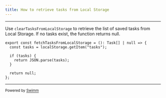 ```yaml
---
title: How to retrieve tasks from Local Storage
---
```

<SwmSnippet path="/src/utils/storage.tsx" line="7">

---

Use <SwmToken path="/src/utils/storage.tsx" pos="17:4:4" line-data="export const clearTasksFromLocalStorage = () =&gt; {">`clearTasksFromLocalStorage`</SwmToken> to retrieve the list of saved tasks from Local Storage. If no tasks exist, the function returns null.

```tsx
export const fetchTasksFromLocalStorage = (): Task[] | null => {
  const tasks = localStorage.getItem("tasks");

  if (tasks) {
    return JSON.parse(tasks);
  }

  return null;
};
```

---

</SwmSnippet>

<SwmMeta version="3.0.0" repo-id="Z2l0aHViJTNBJTNBc3dpbW0tdGVzdCUzQSUzQXNuZWxzb24tc2VhdHRsZQ==" repo-name="swimm-test"><sup>Powered by [Swimm](https://app.swimm.io/)</sup></SwmMeta>
